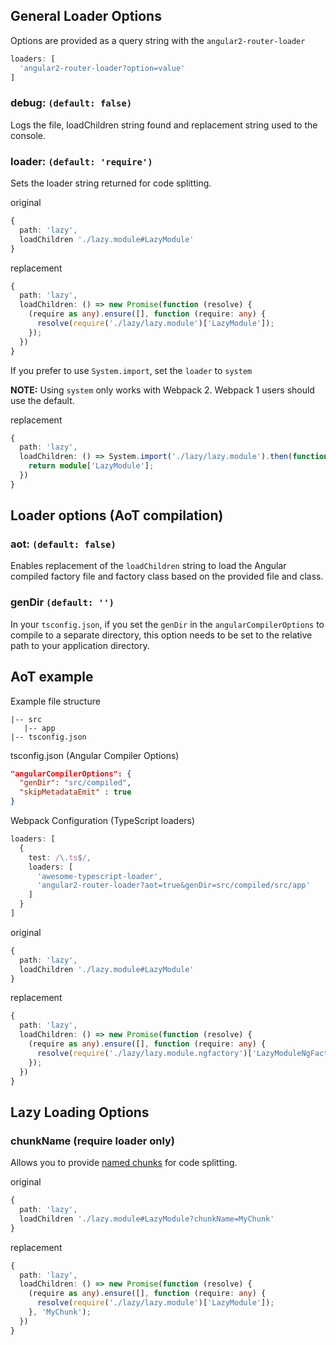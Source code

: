 ## General Loader Options

Options are provided as a query string with the `angular2-router-loader`

```ts
loaders: [
  'angular2-router-loader?option=value'
]

```

### debug: `(default: false)`

Logs the file, loadChildren string found and replacement string used to the console.

### loader: `(default: 'require')`

Sets the loader string returned for code splitting.

original
```ts
{
  path: 'lazy',
  loadChildren './lazy.module#LazyModule'
}
```

replacement
```ts
{
  path: 'lazy',
  loadChildren: () => new Promise(function (resolve) {
    (require as any).ensure([], function (require: any) {
      resolve(require('./lazy/lazy.module')['LazyModule']);
    });
  })
}
```

If you prefer to use `System.import`, set the `loader` to `system`

**NOTE:** Using `system` only works with Webpack 2. Webpack 1 users should use the default.

replacement
```ts
{
  path: 'lazy',
  loadChildren: () => System.import('./lazy/lazy.module').then(function(module) {
    return module['LazyModule'];
  })
}
```

## Loader options (AoT compilation)

### aot: `(default: false)`

Enables replacement of the `loadChildren` string to
load the Angular compiled factory file and factory class based on the provided file and class.

### genDir `(default: '')`

In your `tsconfig.json`, if you set the `genDir` in the `angularCompilerOptions` to compile to a separate directory, this option needs to be set to the relative path to your application directory.

## AoT example

Example file structure
```
|-- src  
   |-- app  
|-- tsconfig.json
```
tsconfig.json (Angular Compiler Options)

```json
"angularCompilerOptions": {
  "genDir": "src/compiled",
  "skipMetadataEmit" : true
}
```

Webpack Configuration (TypeScript loaders)
```ts
loaders: [
  {
    test: /\.ts$/,
    loaders: [
      'awesome-typescript-loader',
      'angular2-router-loader?aot=true&genDir=src/compiled/src/app'
    ]
  }
]
```

original
```ts
{
  path: 'lazy',
  loadChildren './lazy.module#LazyModule'
}
```

replacement
```ts
{
  path: 'lazy',
  loadChildren: () => new Promise(function (resolve) {
    (require as any).ensure([], function (require: any) {
      resolve(require('./lazy/lazy.module.ngfactory')['LazyModuleNgFactory']);
    });
  })
}
```

## Lazy Loading Options

### chunkName (require loader only)

Allows you to provide [named chunks](http://webpack.github.io/docs/code-splitting.html#named-chunks) for code splitting.

original
```ts
{
  path: 'lazy',
  loadChildren './lazy.module#LazyModule?chunkName=MyChunk'
}
```

replacement
```ts
{
  path: 'lazy',
  loadChildren: () => new Promise(function (resolve) {
    (require as any).ensure([], function (require: any) {
      resolve(require('./lazy/lazy.module')['LazyModule']);
    }, 'MyChunk');
  })
}
```
